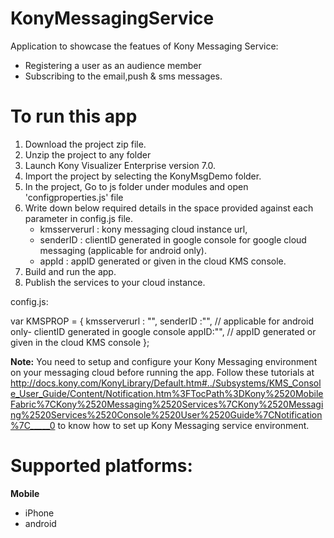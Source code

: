 KonyMessagingService
====================

Application to showcase the featues of Kony Messaging Service:
- Registering a user as an audience member
- Subscribing to the email,push & sms messages.

# To run this app

1. Download the project zip file.
2. Unzip the project to any folder
3. Launch Kony Visualizer Enterprise version 7.0.
4. Import the project by selecting the KonyMsgDemo folder.
5. In the project, Go to js folder under modules and open 'configproperties.js' file
6. Write down below required details in the space provided against each parameter in config.js file.
	* kmsserverurl :  kony messaging cloud instance url,
	* senderID 	: clientID generated in google console for google cloud messaging (applicable for android only). 
	* appId		: appID generated or given in the cloud KMS console.
7. Build and run the app.
8. Publish the services to your cloud instance.

 
config.js:

var KMSPROP = {
		kmsserverurl : "<Enter your messaging cloud instance url...>",
		senderID :"<Enter your senderID..>", // applicable for android only- clientID generated in google console
		appID:"<Enter your app id...>", // appID generated or given in the cloud KMS console
};
	

**Note:**
You need to setup and configure your Kony Messaging environment on your messaging cloud before running the app. Follow these tutorials 
at  http://docs.kony.com/KonyLibrary/Default.htm#../Subsystems/KMS_Console_User_Guide/Content/Notification.htm%3FTocPath%3DKony%2520MobileFabric%7CKony%2520Messaging%2520Services%7CKony%2520Messaging%2520Services%2520Console%2520User%2520Guide%7CNotification%7C_____0 
to know how to set up Kony Messaging service environment.

# Supported platforms:
**Mobile**
 * iPhone
 * android

